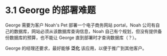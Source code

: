 # 3.1 George 的部署难题

George 需要为客户 Noah's Pet 部署一个电子商务网站 portal，Noah 公司有自己的数据库，网站必须从该数据库查询信息，Noah 自己有个规划，但没有提供备份数据库的预算，也不能让 George 直到部署时才查询数据库（？）。

George 的经理还要求，最好能够 **泛化** 该应用，以便于推广到其他客户。
